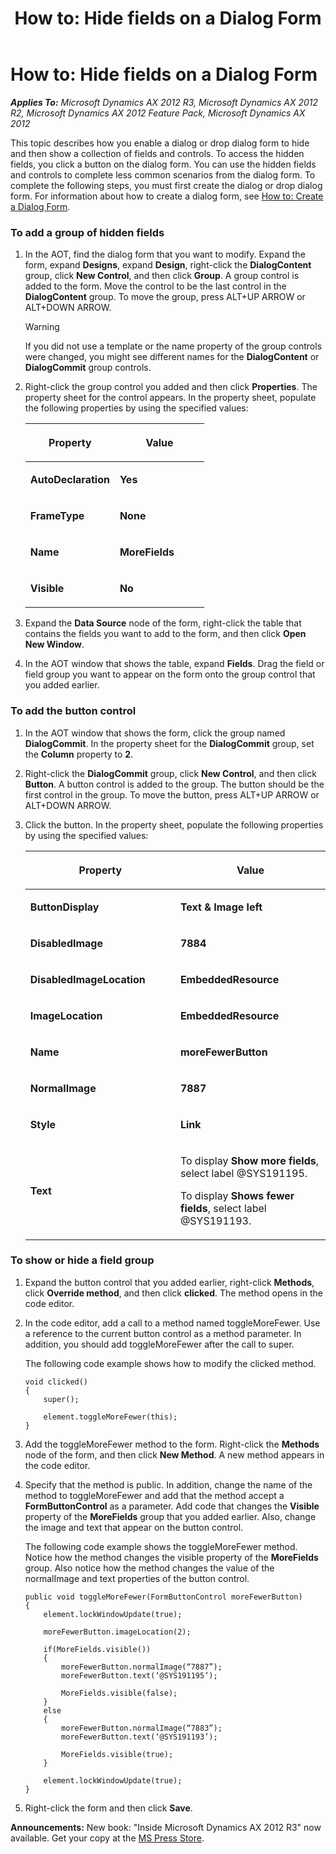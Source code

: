 ﻿---
title: 'How to: Hide fields on a Dialog Form'
TOCTitle: 'How to: Hide fields on a Dialog Form'
ms:assetid: 9d99e7ad-2304-4dbb-b305-3be11ff972d4
ms:mtpsurl: https://msdn.microsoft.com/en-us/library/Hh811913(v=AX.60)
ms:contentKeyID: 44089714
ms.date: 05/18/2015
mtps_version: v=AX.60
---

# How to: Hide fields on a Dialog Form 


_**Applies To:** Microsoft Dynamics AX 2012 R3, Microsoft Dynamics AX 2012 R2, Microsoft Dynamics AX 2012 Feature Pack, Microsoft Dynamics AX 2012_

This topic describes how you enable a dialog or drop dialog form to hide and then show a collection of fields and controls. To access the hidden fields, you click a button on the dialog form. You can use the hidden fields and controls to complete less common scenarios from the dialog form. To complete the following steps, you must first create the dialog or drop dialog form. For information about how to create a dialog form, see [How to: Create a Dialog Form](how-to-create-a-dialog-form.md).

### To add a group of hidden fields

1.  In the AOT, find the dialog form that you want to modify. Expand the form, expand **Designs**, expand **Design**, right-click the **DialogContent** group, click **New Control**, and then click **Group**. A group control is added to the form. Move the control to be the last control in the **DialogContent** group. To move the group, press ALT+UP ARROW or ALT+DOWN ARROW.
    

    > [!WARNING]
    > <P>If you did not use a template or the name property of the group controls were changed, you might see different names for the <STRONG>DialogContent</STRONG> or <STRONG>DialogCommit</STRONG> group controls.</P>



2.  Right-click the group control you added and then click **Properties**. The property sheet for the control appears. In the property sheet, populate the following properties by using the specified values:
    
    <table>
    <colgroup>
    <col style="width: 50%" />
    <col style="width: 50%" />
    </colgroup>
    <thead>
    <tr class="header">
    <th><p>Property</p></th>
    <th><p>Value</p></th>
    </tr>
    </thead>
    <tbody>
    <tr class="odd">
    <td><p><strong>AutoDeclaration</strong></p></td>
    <td><p><strong>Yes</strong></p></td>
    </tr>
    <tr class="even">
    <td><p><strong>FrameType</strong></p></td>
    <td><p><strong>None</strong></p></td>
    </tr>
    <tr class="odd">
    <td><p><strong>Name</strong></p></td>
    <td><p><strong>MoreFields</strong></p></td>
    </tr>
    <tr class="even">
    <td><p><strong>Visible</strong></p></td>
    <td><p><strong>No</strong></p></td>
    </tr>
    </tbody>
    </table>


3.  Expand the **Data Source** node of the form, right-click the table that contains the fields you want to add to the form, and then click **Open New Window**.

4.  In the AOT window that shows the table, expand **Fields**. Drag the field or field group you want to appear on the form onto the group control that you added earlier.

### To add the button control

1.  In the AOT window that shows the form, click the group named **DialogCommit**. In the property sheet for the **DialogCommit** group, set the **Column** property to **2**.

2.  Right-click the **DialogCommit** group, click **New Control**, and then click **Button**. A button control is added to the group. The button should be the first control in the group. To move the button, press ALT+UP ARROW or ALT+DOWN ARROW.

3.  Click the button. In the property sheet, populate the following properties by using the specified values:
    
    <table>
    <colgroup>
    <col style="width: 50%" />
    <col style="width: 50%" />
    </colgroup>
    <thead>
    <tr class="header">
    <th><p>Property</p></th>
    <th><p>Value</p></th>
    </tr>
    </thead>
    <tbody>
    <tr class="odd">
    <td><p><strong>ButtonDisplay</strong></p></td>
    <td><p><strong>Text &amp; Image left</strong></p></td>
    </tr>
    <tr class="even">
    <td><p><strong>DisabledImage</strong></p></td>
    <td><p><strong>7884</strong></p></td>
    </tr>
    <tr class="odd">
    <td><p><strong>DisabledImageLocation</strong></p></td>
    <td><p><strong>EmbeddedResource</strong></p></td>
    </tr>
    <tr class="even">
    <td><p><strong>ImageLocation</strong></p></td>
    <td><p><strong>EmbeddedResource</strong></p></td>
    </tr>
    <tr class="odd">
    <td><p><strong>Name</strong></p></td>
    <td><p><strong>moreFewerButton</strong></p></td>
    </tr>
    <tr class="even">
    <td><p><strong>NormalImage</strong></p></td>
    <td><p><strong>7887</strong></p></td>
    </tr>
    <tr class="odd">
    <td><p><strong>Style</strong></p></td>
    <td><p><strong>Link</strong></p></td>
    </tr>
    <tr class="even">
    <td><p><strong>Text</strong></p></td>
    <td><p>To display <strong>Show more fields</strong>, select label @SYS191195.</p>
    <p>To display <strong>Shows fewer fields</strong>, select label @SYS191193.</p></td>
    </tr>
    </tbody>
    </table>


### To show or hide a field group

1.  Expand the button control that you added earlier, right-click **Methods**, click **Override method**, and then click **clicked**. The method opens in the code editor.

2.  In the code editor, add a call to a method named toggleMoreFewer. Use a reference to the current button control as a method parameter. In addition, you should add toggleMoreFewer after the call to super.
    
    The following code example shows how to modify the clicked method.
    
        void clicked()
        {
            super();
            
            element.toggleMoreFewer(this);
        }

3.  Add the toggleMoreFewer method to the form. Right-click the **Methods** node of the form, and then click **New Method**. A new method appears in the code editor.

4.  Specify that the method is public. In addition, change the name of the method to toggleMoreFewer and add that the method accept a **FormButtonControl** as a parameter. Add code that changes the **Visible** property of the **MoreFields** group that you added earlier. Also, change the image and text that appear on the button control.
    
    The following code example shows the toggleMoreFewer method. Notice how the method changes the visible property of the **MoreFields** group. Also notice how the method changes the value of the normalImage and text properties of the button control.
    
        public void toggleMoreFewer(FormButtonControl moreFewerButton)
        {
            element.lockWindowUpdate(true);
            
            moreFewerButton.imageLocation(2);
            
            if(MoreFields.visible())
            {
                moreFewerButton.normalImage(“7887”);
                moreFewerButton.text(‘@SYS191195’);
                
                MoreFields.visible(false);
            }
            else
            {
                moreFewerButton.normalImage(“7883”);
                moreFewerButton.text(‘@SYS191193’);
                
                MoreFields.visible(true);
            }
            
            element.lockWindowUpdate(true);
        }

5.  Right-click the form and then click **Save**.

  
**Announcements:** New book: "Inside Microsoft Dynamics AX 2012 R3" now available. Get your copy at the [MS Press Store](https://www.microsoftpressstore.com/store/inside-microsoft-dynamics-ax-2012-r3-9780735685109).

